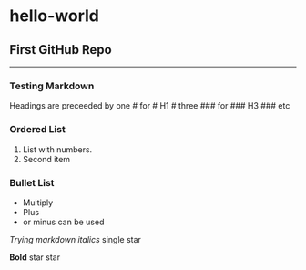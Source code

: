 # hello-world
## First GitHub Repo
---
### Testing Markdown
Headings are preceeded by one # for # H1 # three ### for ### H3 ### etc

### Ordered List

1. List with numbers.
2. Second item

### Bullet List 

* Multiply
* Plus
* or minus can be used

*Trying markdown italics* single star

**Bold** star star
